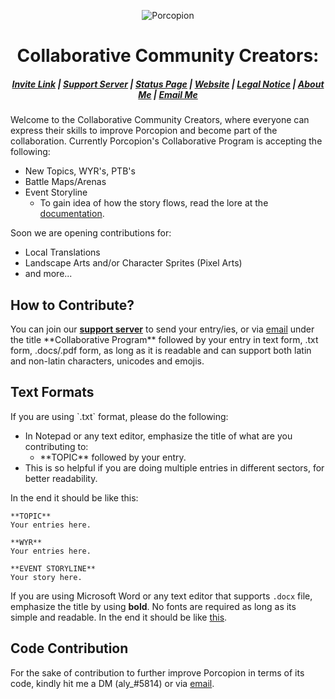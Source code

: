 <p align="center">
  <img src="https://cdn.discordapp.com/attachments/858505566429904896/957227235012669450/porcy_ccc.png" alt="Porcopion">
</p>

<h1 align="center">
    Collaborative Community Creators:
</h1>

<h5 align="center">
    <a href="https://discord.com/api/oauth2/authorize?client_id=828936914601246741&permissions=1409416310&scope=bot">Invite Link</a> | <a href="https://discord.gg/k28ct4T3yN">Support Server</a> | <a href="https://stats.uptimerobot.com/BX5znIDJN3">Status Page</a> | <a href="https://raianah.yolasite.com/">Website</a> | <a href="https://raianah.gitbook.io/porcopion/legal/legal">Legal Notice</a> | <a href="https://raianah.gitbook.io/raianah">About Me</a> | <a href="mailto:raianah.twilight@gmail.com">Email Me</a>
</h5>

Welcome to the Collaborative Community Creators, where everyone can express their skills to improve Porcopion and become part of the collaboration. Currently Porcopion's
Collaborative Program is accepting the following:

- New Topics, WYR's, PTB's
- Battle Maps/Arenas
- Event Storyline
  - To gain idea of how the story flows, read the lore at the [documentation](https://raianah.gitbook.io/porcopion/others/maps#map-lists).

Soon we are opening contributions for:

- Local Translations
- Landscape Arts and/or Character Sprites (Pixel Arts)
- and more...

<h2>How to Contribute?</h2>
You can join our <a href="https://discord.gg/cK9UGzDjQs"><b>support server</b></a> to send your entry/ies, or via <a href="mailto:raianah.twilight@gmail.com">email</a> under the title **Collaborative Program**
followed by your entry in text form, .txt form, .docs/.pdf form, as long as it is readable and can support both latin and non-latin characters, unicodes and emojis.

<h2>Text Formats</h2>
If you are using `.txt` format, please do the following:

- In Notepad or any text editor, emphasize the title of what are you contributing to:
  - \*\*TOPIC\*\* followed by your entry.
- This is so helpful if you are doing multiple entries in different sectors, for better readability.

In the end it should be like this:
```
**TOPIC**
Your entries here.

**WYR**
Your entries here.

**EVENT STORYLINE**
Your story here.
```

If you are using Microsoft Word or any text editor that supports `.docx` file, emphasize the title by using **bold**. No fonts are required as long as its simple and readable.
In the end it should be like [this](https://cdn.discordapp.com/attachments/858505566429904896/957240112893272134/unknown.png).

<h2> Code Contribution </h2>
For the sake of contribution to further improve Porcopion in terms of its code, kindly hit me a DM (aly_#5814) or via <a href="mailto:raianah.twilight@gmail.com">email</a>.
